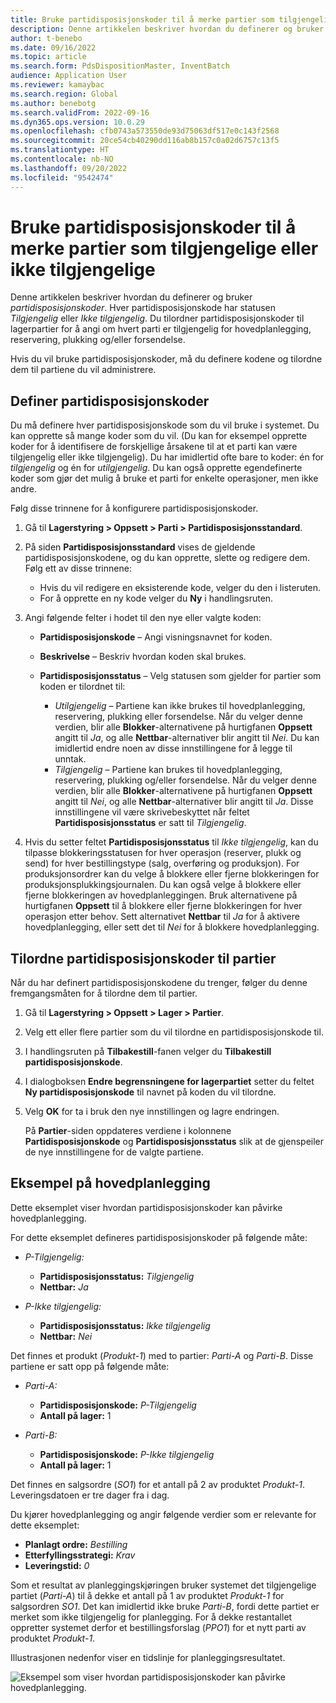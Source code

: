 ```yaml
---
title: Bruke partidisposisjonskoder til å merke partier som tilgjengelige eller ikke tilgjengelige
description: Denne artikkelen beskriver hvordan du definerer og bruker partidisposisjonskoder til å merke partier som tilgjengelige eller ikke tilgjengelige i hovedplanlegging, reservering, plukking og/eller forsendelse.
author: t-benebo
ms.date: 09/16/2022
ms.topic: article
ms.search.form: PdsDispositionMaster, InventBatch
audience: Application User
ms.reviewer: kamaybac
ms.search.region: Global
ms.author: benebotg
ms.search.validFrom: 2022-09-16
ms.dyn365.ops.version: 10.0.29
ms.openlocfilehash: cfb0743a573550de93d75063df517e0c143f2568
ms.sourcegitcommit: 20ce54cb40290dd116ab8b157c0a02d6757c13f5
ms.translationtype: HT
ms.contentlocale: nb-NO
ms.lasthandoff: 09/20/2022
ms.locfileid: "9542474"
---
```

# <a name="use-batch-disposition-codes-to-mark-batches-as-available-or-unavailable"></a>Bruke partidisposisjonskoder til å merke partier som tilgjengelige eller ikke tilgjengelige

Denne artikkelen beskriver hvordan du definerer og bruker *partidisposisjonskoder*. Hver partidisposisjonskode har statusen *Tilgjengelig* eller *Ikke tilgjengelig*. Du tilordner partidisposisjonskoder til lagerpartier for å angi om hvert parti er tilgjengelig for hovedplanlegging, reservering, plukking og/eller forsendelse.

Hvis du vil bruke partidisposisjonskoder, må du definere kodene og tilordne dem til partiene du vil administrere.

## <a name="set-up-batch-disposition-codes"></a>Definer partidisposisjonskoder

Du må definere hver partidisposisjonskode som du vil bruke i systemet. Du kan opprette så mange koder som du vil. (Du kan for eksempel opprette koder for å identifisere de forskjellige årsakene til at et parti kan være tilgjengelig eller ikke tilgjengelig). Du har imidlertid ofte bare to koder: én for *tilgjengelig* og én for *utilgjengelig*. Du kan også opprette egendefinerte koder som gjør det mulig å bruke et parti for enkelte operasjoner, men ikke andre.

Følg disse trinnene for å konfigurere partidisposisjonskoder.

1. Gå til **Lagerstyring \> Oppsett \> Parti \> Partidisposisjonsstandard**.
1. På siden **Partidisposisjonsstandard** vises de gjeldende partidisposisjonskodene, og du kan opprette, slette og redigere dem. Følg ett av disse trinnene:

    - Hvis du vil redigere en eksisterende kode, velger du den i listeruten.
    - For å opprette en ny kode velger du **Ny** i handlingsruten.

1. Angi følgende felter i hodet til den nye eller valgte koden:

    - **Partidisposisjonskode** – Angi visningsnavnet for koden.
    - **Beskrivelse** – Beskriv hvordan koden skal brukes.
    - **Partidisposisjonsstatus** – Velg statusen som gjelder for partier som koden er tilordnet til:

        - *Utilgjengelig* – Partiene kan ikke brukes til hovedplanlegging, reservering, plukking eller forsendelse. Når du velger denne verdien, blir alle **Blokker**-alternativene på hurtigfanen **Oppsett** angitt til *Ja*, og alle **Nettbar**-alternativer blir angitt til *Nei*. Du kan imidlertid endre noen av disse innstillingene for å legge til unntak.
        - *Tilgjengelig* – Partiene kan brukes til hovedplanlegging, reservering, plukking og/eller forsendelse. Når du velger denne verdien, blir alle **Blokker**-alternativene på hurtigfanen **Oppsett** angitt til *Nei*, og alle **Nettbar**-alternativer blir angitt til *Ja*. Disse innstillingene vil være skrivebeskyttet når feltet **Partidisposisjonsstatus** er satt til *Tilgjengelig*.

1. Hvis du setter feltet **Partidisposisjonsstatus** til *Ikke tilgjengelig*, kan du tilpasse blokkeringsstatusen for hver operasjon (reserver, plukk og send) for hver bestillingstype (salg, overføring og produksjon). For produksjonsordrer kan du velge å blokkere eller fjerne blokkeringen for produksjonsplukkingsjournalen. Du kan også velge å blokkere eller fjerne blokkeringen av hovedplanleggingen. Bruk alternativene på hurtigfanen **Oppsett** til å blokkere eller fjerne blokkeringen for hver operasjon etter behov. Sett alternativet **Nettbar** til *Ja* for å aktivere hovedplanlegging, eller sett det til *Nei* for å blokkere hovedplanlegging.

## <a name="assign-batch-disposition-codes-to-batches"></a>Tilordne partidisposisjonskoder til partier

Når du har definert partidisposisjonskodene du trenger, følger du denne fremgangsmåten for å tilordne dem til partier.

1. Gå til **Lagerstyring \> Oppsett \> Lager \> Partier**.
1. Velg ett eller flere partier som du vil tilordne en partidisposisjonskode til.
1. I handlingsruten på **Tilbakestill**-fanen velger du **Tilbakestill partidisposisjonskode**.
1. I dialogboksen **Endre begrensningene for lagerpartiet** setter du feltet **Ny partidisposisjonskode** til navnet på koden du vil tilordne.
1. Velg **OK** for ta i bruk den nye innstillingen og lagre endringen.

    På **Partier**-siden oppdateres verdiene i kolonnene **Partidisposisjonskode** og **Partidisposisjonsstatus** slik at de gjenspeiler de nye innstillingene for de valgte partiene.

## <a name="master-planning-example"></a>Eksempel på hovedplanlegging

Dette eksemplet viser hvordan partidisposisjonskoder kan påvirke hovedplanlegging.

For dette eksemplet defineres partidisposisjonskoder på følgende måte:

- *P-Tilgjengelig:*

    - **Partidisposisjonsstatus:** *Tilgjengelig*
    - **Nettbar:** *Ja*

- *P-Ikke tilgjengelig:*

    - **Partidisposisjonsstatus:** *Ikke tilgjengelig*
    - **Nettbar:** *Nei*

Det finnes et produkt (*Produkt-1*) med to partier: *Parti-A* og *Parti-B*. Disse partiene er satt opp på følgende måte:

- *Parti-A:*

    - **Partidisposisjonskode:** *P-Tilgjengelig*
    - **Antall på lager:** 1

- *Parti-B:*

    - **Partidisposisjonskode:** *P-Ikke tilgjengelig*
    - **Antall på lager:** 1

Det finnes en salgsordre (*SO1*) for et antall på 2 av produktet *Produkt-1*. Leveringsdatoen er tre dager fra i dag.

Du kjører hovedplanlegging og angir følgende verdier som er relevante for dette eksemplet:

- **Planlagt ordre:** *Bestilling*
- **Etterfyllingsstrategi:** *Krav*
- **Leveringstid:** *0*

Som et resultat av planleggingskjøringen bruker systemet det tilgjengelige partiet (*Parti-A*) til å dekke et antall på 1 av produktet *Produkt-1* for salgsordren *SO1*. Det kan imidlertid ikke bruke *Parti-B*, fordi dette partiet er merket som ikke tilgjengelig for planlegging. For å dekke restantallet oppretter systemet derfor et bestillingsforslag (*PPO1*) for et nytt parti av produktet *Produkt-1*.

Illustrasjonen nedenfor viser en tidslinje for planleggingsresultatet.

![Eksempel som viser hvordan partidisposisjonskoder kan påvirke hovedplanlegging.](media/batch-codes-planning-example.png "Eksempel som viser hvordan partidisposisjonskoder kan påvirke hovedplanlegging")

